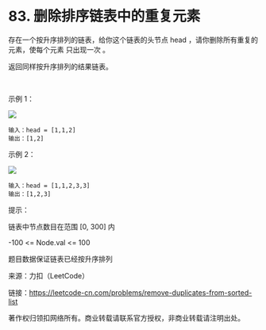 # 83. 删除排序链表中的重复元素
存在一个按升序排列的链表，给你这个链表的头节点 head ，请你删除所有重复的元素，使每个元素 只出现一次 。

返回同样按升序排列的结果链表。

 

示例 1：

![](https://assets.leetcode.com/uploads/2021/01/04/list1.jpg)
```
输入：head = [1,1,2]
输出：[1,2]
```
示例 2：

![](https://assets.leetcode.com/uploads/2021/01/04/list2.jpg)
```
输入：head = [1,1,2,3,3]
输出：[1,2,3]
```

提示：

链表中节点数目在范围 [0, 300] 内

-100 <= Node.val <= 100

题目数据保证链表已经按升序排列


来源：力扣（LeetCode）

链接：https://leetcode-cn.com/problems/remove-duplicates-from-sorted-list

著作权归领扣网络所有。商业转载请联系官方授权，非商业转载请注明出处。
